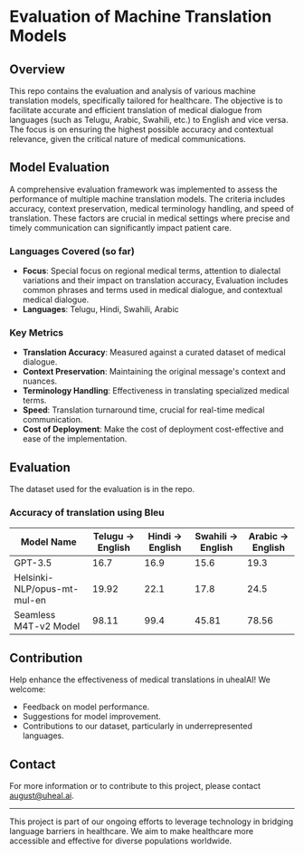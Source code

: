 # Evaluation of Machine Translation Models 

## Overview
This repo contains the evaluation and analysis of various machine translation models, specifically tailored for healthcare. The objective is to facilitate accurate and efficient translation of medical dialogue from languages (such as Telugu, Arabic, Swahili, etc.) to English and vice versa. The focus is on ensuring the highest possible accuracy and contextual relevance, given the critical nature of medical communications.

## Model Evaluation
A comprehensive evaluation framework was implemented to assess the performance of multiple machine translation models. The criteria includes accuracy, context preservation, medical terminology handling, and speed of translation. These factors are crucial in medical settings where precise and timely communication can significantly impact patient care.

### Languages Covered (so far)
- **Focus**: Special focus on regional medical terms, attention to dialectal variations and their impact on translation accuracy, Evaluation includes common phrases and terms used in medical dialogue, and contextual medical dialogue.
- **Languages**: Telugu, Hindi, Swahili, Arabic

### Key Metrics
- **Translation Accuracy**: Measured against a curated dataset of medical dialogue.
- **Context Preservation**: Maintaining the original message's context and nuances.
- **Terminology Handling**: Effectiveness in translating specialized medical terms.
- **Speed**: Translation turnaround time, crucial for real-time medical communication.
- **Cost of Deployment**: Make the cost of deployment cost-effective and  ease of the implementation. 

## Evaluation
The dataset used for the evaluation is in the repo.

### Accuracy of translation using Bleu 
| Model Name    | Telugu -> English | Hindi -> English | Swahili -> English | Arabic -> English |
|---------------|-------------------| ---------------|-------------------|-------------------|
| GPT-3.5       | 16.7              | 16.9 | 15.6 | 19.3|
| Helsinki-NLP/opus-mt-mul-en| 19.92 | 22.1 | 17.8 | 24.5|
| Seamless M4T-v2 Model| 98.11 | 99.4 | 45.81 | 78.56|

## Contribution
Help enhance the effectiveness of medical translations in uhealAI! We welcome:
- Feedback on model performance.
- Suggestions for model improvement.
- Contributions to our dataset, particularly in underrepresented languages.


## Contact
For more information or to contribute to this project, please contact august@uheal.ai.

---

This project is part of our ongoing efforts to leverage technology in bridging language barriers in healthcare. We aim to make healthcare more accessible and effective for diverse populations worldwide.

